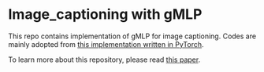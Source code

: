 # Image_captioning with gMLP

This repo contains implementation of gMLP for image captioning. Codes are mainly adopted from [this implementation written in PyTorch](https://github.com/lucidrains/g-mlp-pytorch).

To learn more about this repository, please read [this paper](./Senior_Project_Report.pdf).
